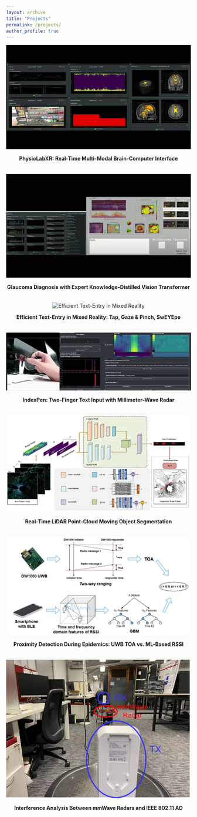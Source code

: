 ```yaml
---
layout: archive
title: "Projects"
permalink: /projects/
author_profile: true
---
```



<div style="display: flex; flex-wrap: wrap; gap: 20px; justify-content: center;">

  <div style="flex: 1; min-width: 300px; text-align: center;">
    <img src="../images/publications/PhysioLabXR-fMRI-Demo.gif" alt="PhysioLabXR" style="max-width: 100%; height: auto;">
    <p><strong>PhysioLabXR: Real-Time Multi-Modal Brain-Computer Interface</strong></p>
  </div>

  <div style="flex: 1; min-width: 300px; text-align: center;">
    <img src="../images/publications/VirtualVitality-Demo.gif" alt="Glaucoma Diagnosis" style="max-width: 100%; height: auto;">
    <p><strong>Glaucoma Diagnosis with Expert Knowledge-Distilled Vision Transformer</strong></p>
  </div>

  <div style="flex: 1; min-width: 300px; text-align: center;">
    <img src="../images/publications/SwEYEpe-Demo.gif" alt="Efficient Text-Entry in Mixed Reality" style="max-width: 100%; height: auto;">
    <p><strong>Efficient Text-Entry in Mixed Reality: Tap, Gaze & Pinch, SwEYEpe</strong></p>
  </div>

  <div style="flex: 1; min-width: 300px; text-align: center;">
    <img src="../images/publications/IndexPen-Demo.gif" alt="IndexPen" style="max-width: 100%; height: auto;">
    <p><strong>IndexPen: Two-Finger Text Input with Millimeter-Wave Radar</strong></p>
  </div>

  <div style="flex: 1; min-width: 300px; text-align: center;">
    <img src="../images/publications/2022-12-29-Lidar-Teaser.png" alt="LiDAR Point-Cloud Segmentation" style="max-width: 100%; height: auto;">
    <p><strong>Real-Time LiDAR Point-Cloud Moving Object Segmentation</strong></p>
  </div>

  <div style="flex: 1; min-width: 300px; text-align: center;">
    <img src="../images/publications/2022-10-14-Proximity-Teaser.png" alt="Proximity Detection" style="max-width: 100%; height: auto;">
    <p><strong>Proximity Detection During Epidemics: UWB TOA vs. ML-Based RSSI</strong></p>
  </div>

  <div style="flex: 1; min-width: 300px; text-align: center;">
    <img src="../images/publications/2022-05-16-Interference-Teaser.png" alt="Interference Analysis" style="max-width: 100%; height: auto;">
    <p><strong>Interference Analysis Between mmWave Radars and IEEE 802.11 AD</strong></p>
  </div>

</div>
